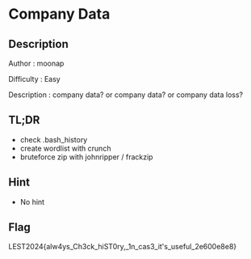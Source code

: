 # Company Data
## Description

Author : moonap

Difficulty : Easy

Description : 
company data? or company data? or company data loss?
## TL;DR

- check .bash_history
- create wordlist with crunch
- bruteforce zip with johnripper / frackzip

## Hint 

- No hint

## Flag

LEST2024{alw4ys_Ch3ck_hiST0ry,_1n_cas3_it's_useful_2e600e8e8}